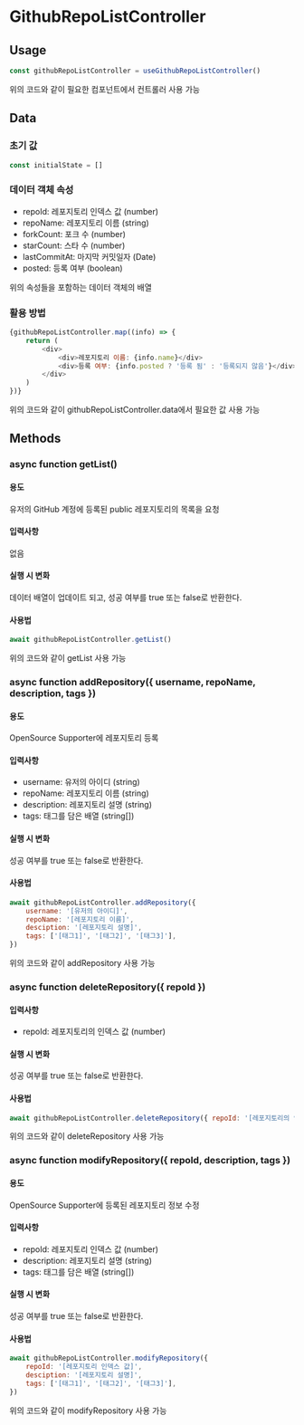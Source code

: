# GithubRepoListController

## Usage
```javascript
const githubRepoListController = useGithubRepoListController()
```
위의 코드와 같이 필요한 컴포넌트에서 컨트롤러 사용 가능


## Data

### 초기 값
```javascript
const initialState = []
```

### 데이터 객체 속성
- repoId: 레포지토리 인덱스 값 (number)
- repoName: 레포지토리 이름 (string)
- forkCount: 포크 수 (number)
- starCount: 스타 수 (number)
- lastCommitAt: 마지막 커밋일자 (Date)
- posted: 등록 여부 (boolean)

위의 속성들을 포함하는 데이터 객체의 배열

### 활용 방법
```javascript
{githubRepoListController.map((info) => {
    return (
        <div>
            <div>레포지토리 이름: {info.name}</div>
            <div>등록 여부: {info.posted ? '등록 됨' : '등록되지 않음'}</div>
        </div>
    )
})}
```
위의 코드와 같이 githubRepoListController.data에서 필요한 값 사용 가능


## Methods

### async function getList()

#### 용도
유저의 GitHub 계정에 등록된 public 레포지토리의 목록을 요청

#### 입력사항
없음

#### 실행 시 변화
데이터 배열이 업데이트 되고, 성공 여부를 true 또는 false로 반환한다.

#### 사용법
```javascript
await githubRepoListController.getList()
```
위의 코드와 같이 getList 사용 가능


### async function addRepository({ username, repoName, description, tags })

#### 용도
OpenSource Supporter에 레포지토리 등록

#### 입력사항
- username: 유저의 아이디 (string)
- repoName: 레포지토리 이름 (string)
- description: 레포지토리 설명 (string)
- tags: 태그를 담은 배열 (string[])

#### 실행 시 변화
성공 여부를 true 또는 false로 반환한다.

#### 사용법
```javascript
await githubRepoListController.addRepository({
    username: '[유저의 아이디]',
    repoName: '[레포지토리 이름]',
    desciption: '[레포지토리 설명]',
    tags: ['[태그1]', '[태그2]', '[태그3]'],
})
```
위의 코드와 같이 addRepository 사용 가능


### async function deleteRepository({ repoId })

#### 입력사항
- repoId: 레포지토리의 인덱스 값 (number)

#### 실행 시 변화
성공 여부를 true 또는 false로 반환한다.

#### 사용법
```javascript
await githubRepoListController.deleteRepository({ repoId: '[레포지토리의 인덱스 값]' })
```
위의 코드와 같이 deleteRepository 사용 가능


### async function modifyRepository({ repoId, description, tags })

#### 용도
OpenSource Supporter에 등록된 레포지토리 정보 수정

#### 입력사항
- repoId: 레포지토리 인덱스 값 (number)
- description: 레포지토리 설명 (string)
- tags: 태그를 담은 배열 (string[])

#### 실행 시 변화
성공 여부를 true 또는 false로 반환한다.

#### 사용법
```javascript
await githubRepoListController.modifyRepository({
    repoId: '[레포지토리 인덱스 값]',
    desciption: '[레포지토리 설명]',
    tags: ['[태그1]', '[태그2]', '[태그3]'],
})
```
위의 코드와 같이 modifyRepository 사용 가능
